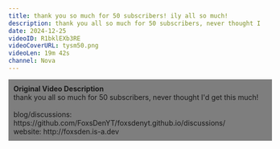 ```yaml
---
title: thank you so much for 50 subscribers! ily all so much!
description: thank you all so much for 50 subscribers, never thought I'd get this much!
date: 2024-12-25
videoID: R1bklEXb3RE
videoCoverURL: tysm50.png
videoLen: 19m 42s
channel: Nova
--- 
```


<div style="background:rgba(0,0,0,0.5); width:100%; padding:10px;">
    <b>Original Video Description</b><br>
    thank you all so much for 50 subscribers, never thought I'd get this much!<br>
    <br>
    blog/discussions: https://github.com/FoxsDenYT/foxsdenyt.github.io/discussions/<br>
    website: http://foxsden.is-a.dev
</div>